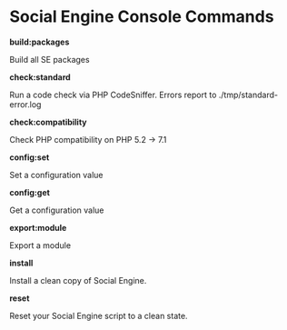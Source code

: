 # Social Engine Console Commands

**build:packages**

Build all SE packages


**check:standard**

Run a code check via PHP CodeSniffer. Errors report to ./tmp/standard-error.log


**check:compatibility**

Check PHP compatibility on PHP 5.2 -> 7.1


**config:set**

Set a configuration value


**config:get**

Get a configuration value


**export:module**

Export a module


**install**

Install a clean copy of Social Engine.


**reset**

Reset your Social Engine script to a clean state.


